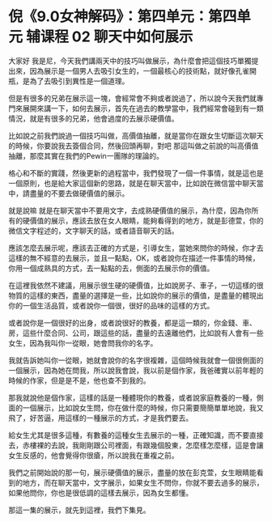# 倪《9.0女神解码》：第四单元：第四单元 辅课程 02 聊天中如何展示

大家好 我是尼，今天我們講兩天中的技巧叫做展示，為什麼會把這個技巧單獨提出來，因為展示是一個男人去吸引女生的，一個最核心的技術點，就好像孔雀開瓶，是為了去吸引到異性是一個道理。

但是有很多的兄弟在展示這一塊，會經常會不夠或者說過了，所以說今天我們就專門來展開來講一下，如何去展示，首先在過去的教學當中，我們經常會碰到有一類情況，就是有很多的兄弟，他會過度的去展示硬價值。

比如說之前我們說過一個技巧叫做，高價值抽離，就是當你在跟女生切斷這次聊天的時候，你要說我去簽個合同，然後回頭再聊，對吧 那這叫做之前說的叫高價值抽離，那麼其實在我們的Pewin一團隊的理論的。

格心和不斷的實踐，然後更新的過程當中，我們發現了一個一件事情，就是這也是一個原則，也是給大家這個新的思路，就是在聊天當中，比如說在微信當中聊天當中，請盡量的不要去做硬價值的展示。

就是說嘛 就是在聊天當中不要用文字，去成熟硬價值的展示，為什麼，因為你所有的硬價值的展示，應該去放在女人眼睛，能夠看得到的地方，就是彭德萱，你的微信文字程述的，文字聊天的話，或者語音聊天的話。

應該怎麼去展示呢，應該去正確的方式是，引導女生，當她來問你的時候，你才去這樣的無不經意的去展示，並且一點點，OK，或者說你在描述一件事情的時候，你用一個成熟具的方式，去一點點的去，側面的去展示你的價值。

在這裡我依然不建議，用展示很生硬的硬價值，比如說房子、車子，一切這樣的很物質的這樣的東西，盡量的選擇是一些，比如說你的展示的價值，是盡量的體現出你的一個生活品質，或者說你一個很，很好的品味的這樣的方式。

或者說你是一個很好的出身，或者說很好的教養，都是這一類的，你金錢、車、房，這些什麼合同、公司，跟這些的話，盡量的去遠離他們，比如說有人會有一些女生，因為我叫你一從眼，她會問我你的名字。

我就告訴她叫你一從眼，她就會說你的名字很複雜，這個時候我就會一個很側面的一個展示，因為她在問我，所以說我會說，我以前是個作家，我爸確實以前年輕的時候的作家，但是是不是，他也查不到我的。

那我就說他是個作家，這樣的話是一種體現你的教養，或者說家庭教養的一種，側面的一個展示，比如說女生問，你在做什麼的時候，你只需要簡簡單單地說，我又飛了，好苦逼，用這樣的一種展示的方式，才是我們要去。

給女生尤其是很多這種，有數養的這種女生去展示的一種，正確知識，而不要直接去，赤樓裸的去說，我剛剛跟公司裡面，有跟幾個股東，怎麼樣怎麼樣，這是會讓女生反感的，他會覺得你很瘡，所以說我在重複之前。

我們之前開始說的那一句，展示硬價值的展示，盡量的放在彭克萱，女生眼睛能看到的地方，而在聊天當中，文字展示，如果女生不問你，你就不要去過多的展示，如果他問你，你也是很低調的這樣去展示，因為女生都懂。

那這一集的展示，就先到這裡，我們下集見。